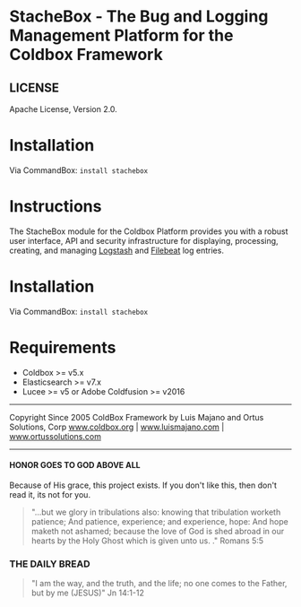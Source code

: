 # StacheBox - The Bug and Logging Management Platform for the Coldbox Framework



## LICENSE
Apache License, Version 2.0.


Installation
============

Via CommandBox:  `install stachebox`


Instructions
============

The StacheBox module for the Coldbox Platform provides you with a robust user interface, API and security infrastructure for displaying, processing, creating, and managing [Logstash](https://www.elastic.co/logstash) and [Filebeat](https://www.elastic.co/beats/filebeat) log entries.

Installation
============

Via CommandBox:  `install stachebox`


Requirements
============

* Coldbox >= v5.x
* Elasticsearch  >= v7.x
* Lucee >= v5 or Adobe Coldfusion >= v2016


********************************************************************************
Copyright Since 2005 ColdBox Framework by Luis Majano and Ortus Solutions, Corp
www.coldbox.org | www.luismajano.com | www.ortussolutions.com
********************************************************************************
#### HONOR GOES TO GOD ABOVE ALL
Because of His grace, this project exists. If you don't like this, then don't read it, its not for you.

> "...but we glory in tribulations also: knowing that tribulation worketh patience; And patience, experience; and experience, hope:
And hope maketh not ashamed; because the love of God is shed abroad in our hearts by the Holy Ghost which is given unto us. ." Romans 5:5

### THE DAILY BREAD
 > "I am the way, and the truth, and the life; no one comes to the Father, but by me (JESUS)" Jn 14:1-12
